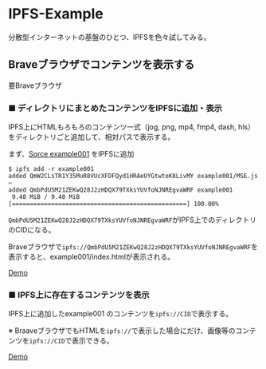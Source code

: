 # IPFS-Example

分散型インターネットの基盤のひとつ、IPFSを色々試してみる。

## Braveブラウザでコンテンツを表示する
要Braveブラウザ

### ■ ディレクトリにまとめたコンテンツをIPFSに追加・表示

IPFS上にHTMLもろもろのコンテンツ一式（jog, png, mp4, fmp4, dash, hls）をディレクトリごと追加して、相対パスで表示する。

まず、[Sorce example001](https://github.com/Hideyuki-Machida/IPFS-Example/tree/main/example001) をIPFSに追加

```
$ ipfs add -r example001
added QmW2CLsTR1Y35MuR8VUcXFDFQyd1HRAeUYGtwtoK8LivMY example001/MSE.js
~
added QmbPdU5M21ZEKwQ28J2zHDQX79TXksYUVfoNJNREgvaWRF example001
 9.48 MiB / 9.48 MiB [=================================================] 100.00%
```
`QmbPdU5M21ZEKwQ28J2zHDQX79TXksYUVfoNJNREgvaWRF`がIPFS上でのディレクトリのCIDになる。

Braveブラウザで`ipfs://QmbPdU5M21ZEKwQ28J2zHDQX79TXksYUVfoNJNREgvaWRF`を表示すると、example001/index.htmlが表示される。

<a href="ipfs://QmbPdU5M21ZEKwQ28J2zHDQX79TXksYUVfoNJNREgvaWRF"> Demo </a>


### ■ IPFS上に存在するコンテンツを表示
IPFS上に追加したexample001 のコンテンツを`ipfs://CID`で表示する。

※ BraaveブラウザでもHTMLを`ipfs://`で表示した場合にだけ、画像等のコンテンツを`ipfs://CID`で表示できる。

<a href="ipfs://QmRTRQQbUuMm8f4Ag47k8BEJStzdWj3ngZrFhiG9jzVuhd"> Demo </a>
